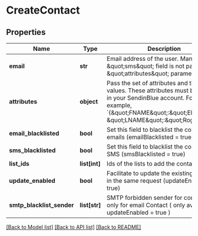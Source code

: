 # CreateContact

## Properties
Name | Type | Description | Notes
------------ | ------------- | ------------- | -------------
**email** | **str** | Email address of the user. Mandatory if \&quot;sms\&quot; field is not passed in \&quot;attributes\&quot; parameter&#x27; | [optional] 
**attributes** | **object** | Pass the set of attributes and their values. These attributes must be present in your SendinBlue account. For example, &#x60;{\&quot;FNAME\&quot;:\&quot;Elly\&quot;, \&quot;LNAME\&quot;:\&quot;Roger\&quot;}&#x60; | [optional] 
**email_blacklisted** | **bool** | Set this field to blacklist the contact for emails (emailBlacklisted &#x3D; true) | [optional] 
**sms_blacklisted** | **bool** | Set this field to blacklist the contact for SMS (smsBlacklisted &#x3D; true) | [optional] 
**list_ids** | **list[int]** | Ids of the lists to add the contact to | [optional] 
**update_enabled** | **bool** | Facilitate to update the existing contact in the same request (updateEnabled &#x3D; true) | [optional] [default to False]
**smtp_blacklist_sender** | **list[str]** | SMTP forbidden sender for contact. Use only for email Contact ( only available if updateEnabled &#x3D; true ) | [optional] 

[[Back to Model list]](../README.md#documentation-for-models) [[Back to API list]](../README.md#documentation-for-api-endpoints) [[Back to README]](../README.md)

